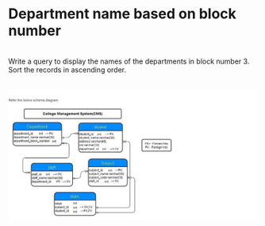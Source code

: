 <h1>Department name based on block number</h1>
<br>
Write a query to display the names of the departments in block number 3. Sort the records in ascending order.<br> <br>


![CMS_MySQL.JPG](CMS_Mysql.JPG)
